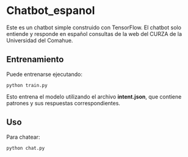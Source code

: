 # Chatbot_espanol

Este es un chatbot simple construido con TensorFlow. El chatbot solo entiende y responde en español consultas de la web del CURZA de la Universidad del Comahue.

## Entrenamiento
Puede entrenarse ejecutando:
```console
python train.py
```
Esto entrena el modelo utilizando el archivo **intent.json**, que contiene patrones y sus respuestas correspondientes.

## Uso
Para chatear:
```console
python chat.py
```

